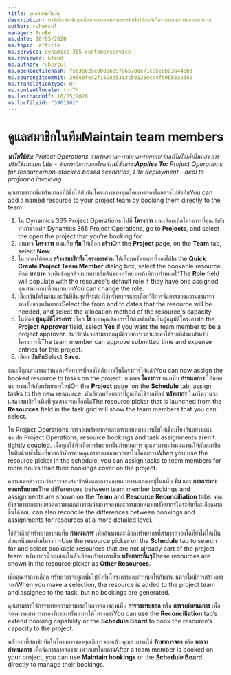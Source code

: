 ```yaml
---
title: ดูแลสมาชิกในทีม
description: หัวข้อนี้แสดงข้อมูลเกี่ยวกับการจองทรัพยากรที่มีชื่อให้กับทีมโครงการและการมอบหมายงาน
author: ruhercul
manager: AnnBe
ms.date: 10/05/2020
ms.topic: article
ms.service: dynamics-365-customerservice
ms.reviewer: kfend
ms.author: ruhercul
ms.openlocfilehash: f5b36628e90896c9fe6570de71c95eab83a44ebd
ms.sourcegitcommit: 396e0fea2f1598a5313cb0128eca4fe0bb5aade9
ms.translationtype: HT
ms.contentlocale: th-TH
ms.lasthandoff: 10/05/2020
ms.locfileid: "3961961"
---
```

# <a name="maintain-team-members"></a><span data-ttu-id="54832-103">ดูแลสมาชิกในทีม</span><span class="sxs-lookup"><span data-stu-id="54832-103">Maintain team members</span></span>

<span data-ttu-id="54832-104">_**นำไปใช้กับ:** Project Operations สำหรับสถานการณ์ตามทรัพยากร/วัสดุที่ไม่ได้เก็บในคลัง การปรับใช้งานแบบ Lite - จัดการกับการออกใบแจ้งหนี้ชั่วคราว_</span><span class="sxs-lookup"><span data-stu-id="54832-104">_**Applies To:** Project Operations for resource/non-stocked based scenarios, Lite deployment - deal to proforma invoicing_</span></span>

<span data-ttu-id="54832-105">คุณสามารถเพิ่มทรัพยากรที่มีชื่อให้กับทีมโครงการของคุณโดยการจองโดยตรงไปยังทีม</span><span class="sxs-lookup"><span data-stu-id="54832-105">You can add a named resource to your project team by booking them directly to the team.</span></span>

1. <span data-ttu-id="54832-106">ใน Dynamics 365 Project Operations ไปที่ **โครงการ** และเลือกเปิดโครงการที่คุณกำลังทำการจอง</span><span class="sxs-lookup"><span data-stu-id="54832-106">In Dynamics 365 Project Operations, go to **Projects**, and select the open the project that you're booking for.</span></span>
2. <span data-ttu-id="54832-107">บนเพจ **โครงการ** บนแท็บ **ทีม** ให้เลือก **สร้าง**</span><span class="sxs-lookup"><span data-stu-id="54832-107">On the **Project** page, on the **Team** tab, select **New**.</span></span> 
3. <span data-ttu-id="54832-108">ในกล่องโต้ตอบ **สร้างสมาชิกทีมโครงการด่วน** ให้เลือกทรัพยากรที่จองได้</span><span class="sxs-lookup"><span data-stu-id="54832-108">In the **Quick Create Project Team Member** dialog box, select the bookable resource.</span></span> <span data-ttu-id="54832-109">ฟิลด์ **บทบาท** จะเติมข้อมูลด้วยบทบาทเริ่มต้นของทรัพยากรถ้ามีการกำหนดไว้</span><span class="sxs-lookup"><span data-stu-id="54832-109">The **Role** field will populate with the resource's default role if they have one assigned.</span></span> <span data-ttu-id="54832-110">คุณสามารถเปลี่ยนบทบาท</span><span class="sxs-lookup"><span data-stu-id="54832-110">You can change the role.</span></span> 
4. <span data-ttu-id="54832-111">เลือกวันที่เริ่มต้นและวันที่สิ้นสุดที่จะต้องใช้ทรัพยากรและเลือกวิธีการจัดสรรของความสามารถรองรับของทรัพยากร</span><span class="sxs-lookup"><span data-stu-id="54832-111">Select the from and to dates that the resource will be needed, and select the allocation method of the resource's capacity.</span></span> 
5. <span data-ttu-id="54832-112">ในฟิลด์ **ผู้อนุมัติโครงการ** เลือก **ใช่** หากคุณต้องการให้สมาชิกทีมเป็นผู้อนุมัติโครงการ</span><span class="sxs-lookup"><span data-stu-id="54832-112">In the **Project Approver** field, select **Yes** if you want the team member to be a project approver.</span></span> <span data-ttu-id="54832-113">สมาชิกทีมจะสามารถอนุมัติรายการเวลาและค่าใช้จ่ายที่ส่งมาสำหรับโครงการนี้</span><span class="sxs-lookup"><span data-stu-id="54832-113">The team member can approve submitted time and expense entries for this project.</span></span> 
6. <span data-ttu-id="54832-114">เลือก **บันทึก**</span><span class="sxs-lookup"><span data-stu-id="54832-114">Select **Save**.</span></span>

<span data-ttu-id="54832-115">ขณะนี้คุณสามารถกำหนดทรัพยากรที่จองให้กับงานในโครงการได้แล้ว</span><span class="sxs-lookup"><span data-stu-id="54832-115">You can now assign the booked resource to tasks on the project.</span></span> <span data-ttu-id="54832-116">บนเพจ **โครงการ** บนแท็บ **กำหนดการ** ให้มอบหมายงานให้กับทรัพยากรใหม่</span><span class="sxs-lookup"><span data-stu-id="54832-116">On the **Project** page, on the **Schedule** tab, assign tasks to the new resource.</span></span> <span data-ttu-id="54832-117">ตัวเลือกทรัพยากรที่ถูกเปิดใช้จากฟิลด์ **ทรัพยากร** ในกริดงานจะแสดงสมาชิกในทีมที่คุณสามารถเลือกได้</span><span class="sxs-lookup"><span data-stu-id="54832-117">The resource picker that is launched from the **Resources** field in the task grid will show the team members that you can select.</span></span>


<span data-ttu-id="54832-118">ใน Project Operations การจองทรัพยากรและการมอบหมายงานไม่ได้เชื่อมโยงกันอย่างแน่นหนา</span><span class="sxs-lookup"><span data-stu-id="54832-118">In Project Operations, resource bookings and task assignments aren't tightly coupled.</span></span> <span data-ttu-id="54832-119">เมื่อคุณใช้ตัวเลือกทรัพยากรในกำหนดการ คุณสามารถกำหนดงานให้กับสมาชิกในทีมด้วยชั่วโมงที่มากกว่าที่ครอบคลุมการจองของพวกเขาในโครงการ</span><span class="sxs-lookup"><span data-stu-id="54832-119">When you use the resource picker in the schedule, you can assign tasks to team members for more hours than their bookings cover on the project.</span></span>

<span data-ttu-id="54832-120">ความแตกต่างระหว่างการจองสมาชิกทีมและการมอบหมายงานแสดงอยู่ในแท็บ **ทีม** และ **การกระทบยอดทรัพยากร**</span><span class="sxs-lookup"><span data-stu-id="54832-120">The differences between team member bookings and assignments are shown on the **Team** and **Resource Reconciliation** tabs.</span></span> <span data-ttu-id="54832-121">คุณยังสามารถกระทบยอดความแตกต่างระหว่างการจองและการมอบหมายทรัพยากรในระดับที่ละเอียดมากขึ้นได้</span><span class="sxs-lookup"><span data-stu-id="54832-121">You can also reconcile the differences between bookings and assignments for resources at a more detailed level.</span></span>

<span data-ttu-id="54832-122">ใช้ตัวเลือกทรัพยากรบนแท็บ **กำหนดการ** เพื่อค้นหาและเลือกทรัพยากรที่สามารถจองได้ที่ยังไม่ได้เป็นส่วนหนึ่งของทีมโครงการ</span><span class="sxs-lookup"><span data-stu-id="54832-122">Use the resource picker on the **Schedule** tab to search for and select bookable resources that are not already part of the project team.</span></span> <span data-ttu-id="54832-123">ทรัพยากรนี้จะแสดงในตัวเลือกทรัพยากรเป็น **ทรัพยากรอื่นๆ**</span><span class="sxs-lookup"><span data-stu-id="54832-123">These resources are shown in the resource picker as **Other Resources**.</span></span>

<span data-ttu-id="54832-124">เมื่อคุณทำการเลือก ทรัพยากรจะถูกเพิ่มไปยังทีมโครงการและกำหนดให้กับงาน แต่จะไม่มีการสร้างการจอง</span><span class="sxs-lookup"><span data-stu-id="54832-124">When you make a selection, the resource is added to the project team and assigned to the task, but no bookings are generated.</span></span>

<span data-ttu-id="54832-125">คุณสามารถใช้การขยายความสามารถในการจองของแท็บ **การกระทบยอด** หรือ **ตารางกำหนดการ** เพื่อจองความสามารถรองรับของทรัพยากรให้โครงการ</span><span class="sxs-lookup"><span data-stu-id="54832-125">You can use the **Reconciliation** tab’s extend booking capability or the **Schedule Board** to book the resource’s capacity to the project.</span></span>

<span data-ttu-id="54832-126">หลังจากที่สมาชิกทีมในโครงการของคุณมีการจองแล้ว คุณสามารถใช้ **รักษาการจอง** หรือ **ตารางกำหนดการ** เพื่อจัดการการจองของพวกเขาโดยตรง</span><span class="sxs-lookup"><span data-stu-id="54832-126">After a team member is booked on your project, you can use **Maintain bookings** or the **Schedule Board** directly to manage their bookings.</span></span>
